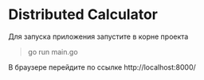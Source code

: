 # Distributed Calculator

Для запуска приложения запустите в корне проекта 

> go run main.go

В браузере перейдите по ссылке http://localhost:8000/